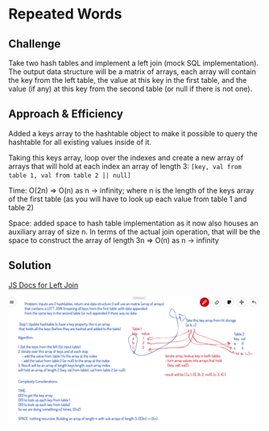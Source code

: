 # Repeated Words

## Challenge
Take two hash tables and implement a left join (mock SQL implementation). The output data structure will be a matrix of arrays, each array will contain the key from the left table, the value at this key in the first table, and the value (if any) at this key from the second table (or null if there is not one).

## Approach & Efficiency
Added a keys array to the hashtable object to make it possible to query the hashtable for all existing values inside of it.

Taking this keys array, loop over the indexes and create a new array of arrays that will hold at each index an array of length 3: `[key, val from table 1, val from table 2 || null]`

Time: O(2n) => O(n) as n -> infinity; where n is the length of the keys array of the first table (as you will have to look up each value from table 1 and table 2)

Space: added space to hash table implementation as it now also houses an auxiliary array of size n. In terms of the actual join operation, that will be the space to construct the array of length 3n => O(n) as n -> infinity

## Solution
[JS Docs for Left Join](https://annethor.github.io/data-structures-and-algorithms/out/leftjoin.js.html)

![Whiteboard for tree intersection](./left-join.png)
